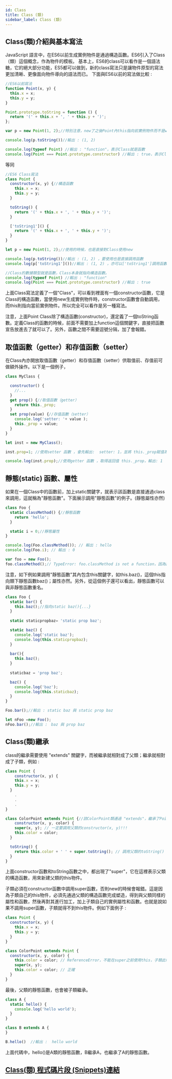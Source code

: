 ```yaml
---
id: Class
title: Class (類)
sidebar_label: Class (類)
---
```


## Class(類)介紹與基本寫法

JavaScript 語言中，在ES6以前生成實例物件是通過構造函數。ES6引入了Class（類）這個概念，作為物件的模板。
基本上，ES6的class可以看作是一個語法糖，它的絕大部分功能，ES5都可以做到，新的class寫法只是讓物件原型的寫法更加清晰、更像面向物件導向的語法而已。
下面與ES6以前的寫法做比較 :

```javascript
//ES6以前寫法
function Point(x, y) {
  this.x = x;
  this.y = y;
}

Point.prototype.toString = function () {
  return '(' + this.x + ', ' + this.y + ')';
};

var p = new Point(1, 2);//特別注意，new了之後Point內this指向前實例物件而不是windos

console.log(p.toString())//輸出 : (1, 2)

console.log(typeof Point) //輸出 : "function"，表示Class就是函數
console.log(Point === Point.prototype.constructor) //輸出 : true，表示Class本身就指向構造函數
```

等同
<!-- let 新變數名 = class Point{...} -->
```javascript
//ES6 Class寫法
class Point {  
  constructor(x, y) {//構造函數
    this.x = x;
    this.y = y;
  }

  toString() {
    return '(' + this.x + ', ' + this.y + ')';
  }

  ['toString1']() {
    return '(' + this.x + ', ' + this.y + ')';
  }
}

let p = new Point(1, 2);//使用的時候，也是直接對Class使用new

console.log(p.toString())//輸出 : (1, 2) ，要使用也是直接調用函數
console.log(p['toString1']())//輸出 : (1, 2) ，亦可以['toString1']調用函數與命名

//Class的數據類型就是函數，Class本身就指向構造函數。
console.log(typeof Point) //輸出 : "function"
console.log(Point === Point.prototype.constructor) //輸出 : true
```

上面Class寫法定義了一個"Class"，可以看到裡面有一個constructor函數，它是Class的構造函數，當使用new生成實例物件時，constructor函數會自動調用，而this則指向當前實例物件。所以完全可以看作是另一種寫法。

注意，上面Point Class除了構造函數(constructor)，還定義了一個toString函數。定義Class的函數的時候，前面不需要加上function這個關鍵字，直接把函數宣告放進去了就可以了。另外，函數之間不需要逗號分隔，加了會報錯。

## 取值函數（getter）和存值函數（setter）

在Class內亦開放取值函數（getter）和存值函數（setter）供取值前、存值前可做額外操作。以下是一個例子，

```javascript
class MyClass {

  constructor() {
    //...
  }
  get prop() {//取值函數（getter）
    return this._prop;
  }
  set prop(value) {//存值函數（setter）
    console.log('setter: '+ value );
    this._prop = value;
  }
}

let inst = new MyClass();

inst.prop=1; //使用setter 函數 ，會先輸出:  setter: 1，並將 this._prop賦值為 1

console.log(inst.prop);//使用getter 函數 ，取得返回值 this._prop，輸出: 1
```

## 靜態(static) 函數、屬性

如果在一個Class中的函數前，加上static關鍵字，就表示該函數是直接通過class來調用，這就稱為"靜態函數"。下面展示調用"靜態函數"的例子。(靜態屬性亦然)

```javascript
class Foo {
  static classMethod() {//靜態函數
    return 'hello';
  }

  static i = 0;//靜態屬性
}

console.log(Foo.classMethod()); // 輸出 : hello
console.log(Foo.i); // 輸出 : 0

var foo = new Foo();
foo.classMethod();// TypeError: foo.classMethod is not a function，因為該函數是直接通過class來調用，否則會拋出錯誤
```

注意，如下例如果調用"靜態函數"其內包含this關鍵字，如this.baz()，這個this指向類下靜態函數baz()；屬性亦然。另外，從這個例子還可以看出，靜態函數可以與非靜態函數重名。

```javascript
class Foo {
  static bar() {
    this.baz();//指向static baz(){...}
  }
  
  static staticpropbaz= 'static prop baz';

  static baz() {
    console.log('static baz');
    console.log(this.staticpropbaz);
  }
  
  bar(){
    this.baz();
  }
  
  staticbaz = 'prop baz';

  baz() {
    console.log('baz');
    console.log(this.staticbaz);
  }
}

Foo.bar();//輸出 : static baz 與 static prop baz

let nFoo =new Foo();
nFoo.bar();//輸出 :　baz 與 prop baz
```

## Class(類)繼承

class的繼承需要使用 "extends" 關鍵字，而被繼承就相對成了父類；繼承就相對成了子類，例如 :

```javascript
class Point {
    constructor(x, y) {
    this.x = x;
    this.y = y;
  }
    .
    .
    .
}

class ColorPoint extends Point {//該ColorPoint類通過 "extends"，繼承了Point類的所有屬性和函數。
    constructor(x, y, color) {
    super(x, y); // 一定要調用父類的constructor(x, y)!!!
    this.color = color;
  }

  toString() {
    return this.color + ' ' + super.toString(); // 調用父類的toString()
  }
}
```

上面constructor函數和toString函數之中，都出現了"super"，它在這裡表示父類的構造函數，用來新建父類的this物件。

子類必須在constructor函數中調用super函數，否則new的時候會報錯。這是因為子類自己的this物件，必須先通過父類的構造函數完成塑造，得到與父類同樣的屬性和函數，然後再對其進行加工，加上子類自己的實例屬性和函數。也就是說如果不調用super函數，子類就得不到this物件。例如下面例子 :

```javascript
class Point {
  constructor(x, y) {
    this.x = x;
    this.y = y;
  }
}

class ColorPoint extends Point {
  constructor(x, y, color) {
    this.color = color; // ReferenceError，不能在super之前使用this，子類此時還沒有this物件
    super(x, y);
    this.color = color; // 正確
  }
}
```

最後，父類的靜態函數，也會被子類繼承。

```javascript
class A {
  static hello() {
    console.log('hello world');
  }
}

class B extends A {
}

B.hello()  //輸出 :  hello world
```

上面代碼中，hello()是A類的靜態函數，B繼承A，也繼承了A的靜態函數。

 ## [Class(類) 程式碼片段 (Snippets)連結](./ClassSnippets)